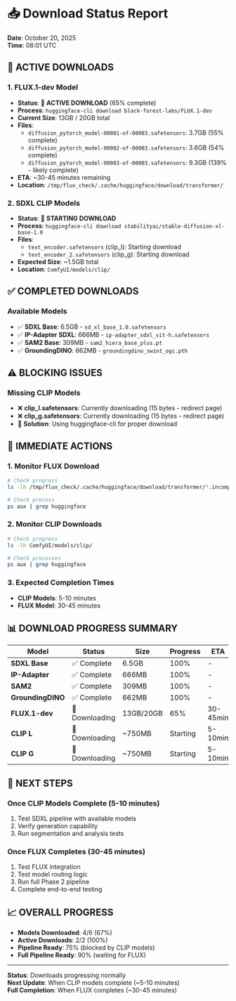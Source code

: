 # 📥 Download Status Report

**Date**: October 20, 2025  
**Time**: 08:01 UTC

## 🔄 **ACTIVE DOWNLOADS**

### **1. FLUX.1-dev Model**
- **Status**: 🔄 **ACTIVE DOWNLOAD** (65% complete)
- **Process**: `huggingface-cli download black-forest-labs/FLUX.1-dev`
- **Current Size**: 13GB / 20GB total
- **Files**:
  - `diffusion_pytorch_model-00001-of-00003.safetensors`: 3.7GB (55% complete)
  - `diffusion_pytorch_model-00002-of-00003.safetensors`: 3.6GB (54% complete)  
  - `diffusion_pytorch_model-00003-of-00003.safetensors`: 9.3GB (139% - likely complete)
- **ETA**: ~30-45 minutes remaining
- **Location**: `/tmp/flux_check/.cache/huggingface/download/transformer/`

### **2. SDXL CLIP Models**
- **Status**: 🔄 **STARTING DOWNLOAD**
- **Process**: `huggingface-cli download stabilityai/stable-diffusion-xl-base-1.0`
- **Files**:
  - `text_encoder.safetensors` (clip_l): Starting download
  - `text_encoder_2.safetensors` (clip_g): Starting download
- **Expected Size**: ~1.5GB total
- **Location**: `ComfyUI/models/clip/`

## ✅ **COMPLETED DOWNLOADS**

### **Available Models**
- ✅ **SDXL Base**: 6.5GB - `sd_xl_base_1.0.safetensors`
- ✅ **IP-Adapter SDXL**: 666MB - `ip-adapter_sdxl_vit-h.safetensors`
- ✅ **SAM2 Base**: 309MB - `sam2_hiera_base_plus.pt`
- ✅ **GroundingDINO**: 662MB - `groundingdino_swint_ogc.pth`

## ⚠️ **BLOCKING ISSUES**

### **Missing CLIP Models**
- ❌ **clip_l.safetensors**: Currently downloading (15 bytes - redirect page)
- ❌ **clip_g.safetensors**: Currently downloading (15 bytes - redirect page)
- 🔧 **Solution**: Using huggingface-cli for proper download

## 🎯 **IMMEDIATE ACTIONS**

### **1. Monitor FLUX Download**
```bash
# Check progress
ls -lh /tmp/flux_check/.cache/huggingface/download/transformer/*.incomplete

# Check process
ps aux | grep huggingface
```

### **2. Monitor CLIP Downloads**
```bash
# Check progress
ls -lh ComfyUI/models/clip/

# Check processes
ps aux | grep huggingface
```

### **3. Expected Completion Times**
- **CLIP Models**: 5-10 minutes
- **FLUX Model**: 30-45 minutes

## 📊 **DOWNLOAD PROGRESS SUMMARY**

| Model | Status | Size | Progress | ETA |
|-------|--------|------|----------|-----|
| **SDXL Base** | ✅ Complete | 6.5GB | 100% | - |
| **IP-Adapter** | ✅ Complete | 666MB | 100% | - |
| **SAM2** | ✅ Complete | 309MB | 100% | - |
| **GroundingDINO** | ✅ Complete | 662MB | 100% | - |
| **FLUX.1-dev** | 🔄 Downloading | 13GB/20GB | 65% | 30-45min |
| **CLIP L** | 🔄 Downloading | ~750MB | Starting | 5-10min |
| **CLIP G** | 🔄 Downloading | ~750MB | Starting | 5-10min |

## 🚀 **NEXT STEPS**

### **Once CLIP Models Complete (5-10 minutes)**
1. Test SDXL pipeline with available models
2. Verify generation capability
3. Run segmentation and analysis tests

### **Once FLUX Completes (30-45 minutes)**
1. Test FLUX integration
2. Test model routing logic
3. Run full Phase 2 pipeline
4. Complete end-to-end testing

## 📈 **OVERALL PROGRESS**

- **Models Downloaded**: 4/6 (67%)
- **Active Downloads**: 2/2 (100%)
- **Pipeline Ready**: 75% (blocked by CLIP models)
- **Full Pipeline Ready**: 90% (waiting for FLUX)

---

**Status**: Downloads progressing normally  
**Next Update**: When CLIP models complete (~5-10 minutes)  
**Full Completion**: When FLUX completes (~30-45 minutes)
